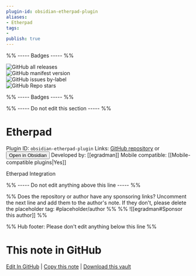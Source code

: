 ```yaml
---
plugin-id: obsidian-etherpad-plugin
aliases:
- Etherpad
tags: 
- 
publish: true
---
```


%% ----- Badges ----- %%

![GitHub all releases](https://img.shields.io/github/downloads/egradman/obsidian-etherpad-lite/total?color=573E7A&logo=github&style=for-the-badge)   
![GitHub manifest version](https://img.shields.io/github/manifest-json/v/egradman/obsidian-etherpad-lite?color=573E7A&logo=github&style=for-the-badge)   
![GitHub issues by-label](https://img.shields.io/github/issues/egradman/obsidian-etherpad-lite/help%20wanted?color=573E7A&logo=github&style=for-the-badge)   
![GitHub Repo stars](https://img.shields.io/github/stars/egradman/obsidian-etherpad-lite?color=573E7A&logo=github&style=for-the-badge)

%% ----- Badges ----- %%

%% ----- Do not edit this section ----- %%

# Etherpad

Plugin ID: `obsidian-etherpad-plugin`
Links: [GitHub repository](https://github.com/egradman/obsidian-etherpad-lite) or [<button id=HH>Open in Obsidian</button>](obsidian://show-plugin?id=obsidian-etherpad-plugin)
Developed by: [[egradman]]
Mobile compatible: [[Mobile-compatible plugins|Yes]]

Etherpad Integration

%% ----- Do not edit anything above this line ----- %% 

%% Does the repository or author have any sponsoring links? Uncomment the next line and add them to the author's note. If they don't, please delete the placeholder tag: #placeholder/author %%
%% ![[egradman#Sponsor this author]] %%

%% Hub footer: Please don't edit anything below this line %%

# This note in GitHub

<span class="git-footer">[Edit In GitHub](https://github.dev/obsidian-community/obsidian-hub/blob/main/02%20-%20Community%20Expansions/02.05%20All%20Community%20Expansions/Plugins/obsidian-etherpad-plugin.md "git-hub-edit-note") | [Copy this note](https://raw.githubusercontent.com/obsidian-community/obsidian-hub/main/02%20-%20Community%20Expansions/02.05%20All%20Community%20Expansions/Plugins/obsidian-etherpad-plugin.md "git-hub-copy-note") | [Download this vault](https://github.com/obsidian-community/obsidian-hub/archive/refs/heads/main.zip "git-hub-download-vault") </span>

